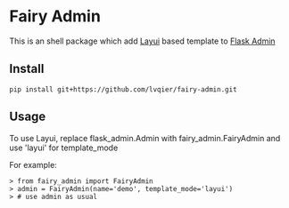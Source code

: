 # Fairy Admin

This is an shell package which add [Layui](https://www.layui.com/) based template to [Flask Admin](https://github.com/flask-admin/flask-admin)


## Install

```
pip install git+https://github.com/lvqier/fairy-admin.git
```

## Usage

To use Layui, replace flask_admin.Admin with fairy_admin.FairyAdmin and use 'layui' for template_mode

For example:
```
> from fairy_admin import FairyAdmin
> admin = FairyAdmin(name='demo', template_mode='layui')
> # use admin as usual

```
